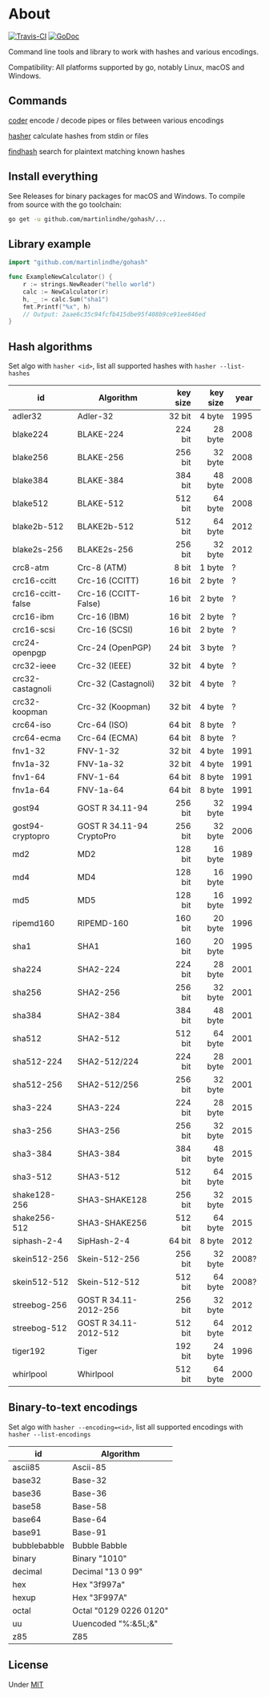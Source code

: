 # About

[![Travis-CI](https://api.travis-ci.org/martinlindhe/gohash.svg)](https://travis-ci.org/martinlindhe/gohash)
[![GoDoc](https://godoc.org/github.com/martinlindhe/gohash?status.svg)](https://godoc.org/github.com/martinlindhe/gohash)

Command line tools and library to work with hashes and various encodings.

Compatibility: All platforms supported by go, notably Linux, macOS and Windows.

## Commands

[coder](cmd/coder)        encode / decode pipes or files between various encodings

[hasher](cmd/hasher)      calculate hashes from stdin or files

[findhash](cmd/findhash)  search for plaintext matching known hashes

## Install everything

See Releases for binary packages for macOS and Windows.
To compile from source with the go toolchain:

```sh
go get -u github.com/martinlindhe/gohash/...
```

## Library example

```go
import "github.com/martinlindhe/gohash"

func ExampleNewCalculator() {
	r := strings.NewReader("hello world")
	calc := NewCalculator(r)
	h, _ := calc.Sum("sha1")
	fmt.Printf("%x", h)
	// Output: 2aae6c35c94fcfb415dbe95f408b9ce91ee846ed
}
```

## Hash algorithms

Set algo with `hasher <id>`, list all supported hashes
with `hasher --list-hashes`

| id                | Algorithm                 | key size | key size | year |
| ----------------- | ------------------------- | --------:| --------:| ---- |
| adler32           | Adler-32                  | 32 bit   | 4 byte   | 1995 |
| blake224          | BLAKE-224                 | 224 bit  | 28 byte  | 2008 |
| blake256          | BLAKE-256                 | 256 bit  | 32 byte  | 2008 |
| blake384          | BLAKE-384                 | 384 bit  | 48 byte  | 2008 |
| blake512          | BLAKE-512                 | 512 bit  | 64 byte  | 2008 |
| blake2b-512       | BLAKE2b-512               | 512 bit  | 64 byte  | 2012 |
| blake2s-256       | BLAKE2s-256               | 256 bit  | 32 byte  | 2012 |
| crc8-atm          | Crc-8 (ATM)               | 8 bit    | 1 byte   | ?    |
| crc16-ccitt       | Crc-16 (CCITT)            | 16 bit   | 2 byte   | ?    |
| crc16-ccitt-false | Crc-16 (CCITT-False)      | 16 bit   | 2 byte   | ?    |
| crc16-ibm         | Crc-16 (IBM)              | 16 bit   | 2 byte   | ?    |
| crc16-scsi        | Crc-16 (SCSI)             | 16 bit   | 2 byte   | ?    |
| crc24-openpgp     | Crc-24 (OpenPGP)          | 24 bit   | 3 byte   | ?    |
| crc32-ieee        | Crc-32 (IEEE)             | 32 bit   | 4 byte   | ?    |
| crc32-castagnoli  | Crc-32 (Castagnoli)       | 32 bit   | 4 byte   | ?    |
| crc32-koopman     | Crc-32 (Koopman)          | 32 bit   | 4 byte   | ?    |
| crc64-iso         | Crc-64 (ISO)              | 64 bit   | 8 byte   | ?    |
| crc64-ecma        | Crc-64 (ECMA)             | 64 bit   | 8 byte   | ?    |
| fnv1-32           | FNV-1-32                  | 32 bit   | 4 byte   | 1991 |
| fnv1a-32          | FNV-1a-32                 | 32 bit   | 4 byte   | 1991 |
| fnv1-64           | FNV-1-64                  | 64 bit   | 8 byte   | 1991 |
| fnv1a-64          | FNV-1a-64                 | 64 bit   | 8 byte   | 1991 |
| gost94            | GOST R 34.11-94           | 256 bit  | 32 byte  | 1994 |
| gost94-cryptopro  | GOST R 34.11-94 CryptoPro | 256 bit  | 32 byte  | 2006 |
| md2               | MD2                       | 128 bit  | 16 byte  | 1989 |
| md4               | MD4                       | 128 bit  | 16 byte  | 1990 |
| md5               | MD5                       | 128 bit  | 16 byte  | 1992 |
| ripemd160         | RIPEMD-160                | 160 bit  | 20 byte  | 1996 |
| sha1              | SHA1                      | 160 bit  | 20 byte  | 1995 |
| sha224            | SHA2-224                  | 224 bit  | 28 byte  | 2001 |
| sha256            | SHA2-256                  | 256 bit  | 32 byte  | 2001 |
| sha384            | SHA2-384                  | 384 bit  | 48 byte  | 2001 |
| sha512            | SHA2-512                  | 512 bit  | 64 byte  | 2001 |
| sha512-224        | SHA2-512/224              | 224 bit  | 28 byte  | 2001 |
| sha512-256        | SHA2-512/256              | 256 bit  | 32 byte  | 2001 |
| sha3-224          | SHA3-224                  | 224 bit  | 28 byte  | 2015 |
| sha3-256          | SHA3-256                  | 256 bit  | 32 byte  | 2015 |
| sha3-384          | SHA3-384                  | 384 bit  | 48 byte  | 2015 |
| sha3-512          | SHA3-512                  | 512 bit  | 64 byte  | 2015 |
| shake128-256      | SHA3-SHAKE128             | 256 bit  | 32 byte  | 2015 |
| shake256-512      | SHA3-SHAKE256             | 512 bit  | 64 byte  | 2015 |
| siphash-2-4       | SipHash-2-4               | 64 bit   | 8 byte   | 2012 |
| skein512-256      | Skein-512-256             | 256 bit  | 32 byte  | 2008? |
| skein512-512      | Skein-512-512             | 512 bit  | 64 byte  | 2008? |
| streebog-256      | GOST R 34.11-2012-256     | 256 bit  | 32 byte  | 2012 |
| streebog-512      | GOST R 34.11-2012-512     | 512 bit  | 64 byte  | 2012 |
| tiger192          | Tiger                     | 192 bit  | 24 byte  | 1996 |
| whirlpool         | Whirlpool                 | 512 bit  | 64 byte  | 2000 |

## Binary-to-text encodings

Set algo with `hasher --encoding=<id>`, list all supported encodings
with `hasher --list-encodings`

| id                | Algorithm              |
| ----------------- | ---------------------- |
| ascii85           | Ascii-85               |
| base32            | Base-32                |
| base36            | Base-36                |
| base58            | Base-58                |
| base64            | Base-64                |
| base91            | Base-91                |
| bubblebabble      | Bubble Babble          |
| binary            | Binary "1010"          |
| decimal           | Decimal "13 0 99"      |
| hex               | Hex "3f997a"           |
| hexup             | Hex "3F997A"           |
| octal             | Octal "0129 0226 0120" |
| uu                | Uuencoded "%:&5L;&\"   |
| z85               | Z85                    |

## License

Under [MIT](LICENSE)
